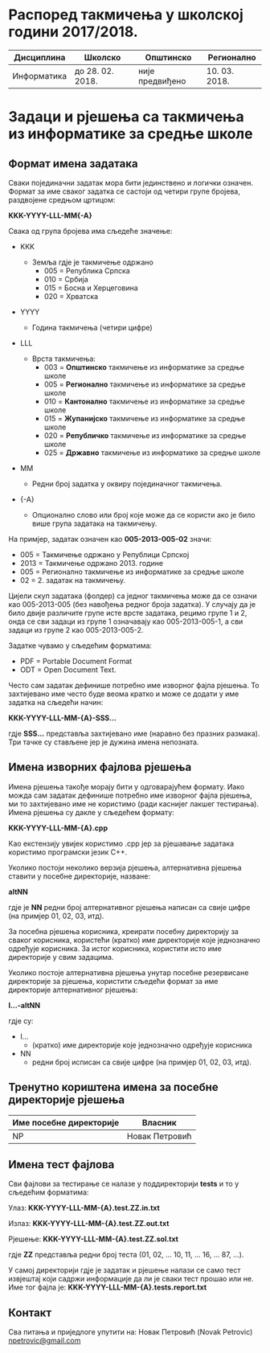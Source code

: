 # Распоред такмичења у школској години 2017/2018.

| Дисциплина  | Школско          | Општинско       | Регионално    |
|-------------|------------------|-----------------|---------------|
| Информатика | до 28. 02. 2018. | није предвиђено | 10. 03. 2018. |

# Задаци и рјешења са такмичења из информатике за средње школе
## Формат имена задатака
Сваки појединачни задатак мора бити јединствено и логички означен. Формат за име сваког задатка се састоји од четири групе бројева, раздвојене средњом цртицом:

**KKK-YYYY-LLL-MM{-A}**

Свака од група бројева има сљедеће значење:

* KKK
  * Земља гдје је такмичење одржано
    * 005 = Република Српска
    * 010 = Србија
    * 015 = Босна и Херцеговина
    * 020 = Хрватска

* YYYY
  * Година такмичења (четири цифре)

* LLL
  * Врста такмичења:
    * 003 = **Општинско** такмичење из информатике за средње школе
    * 005 = **Регионално** такмичење из информатике за средње школе
    * 010 = **Кантонално** такмичење из информатике за средње школе
    * 015 = **Жупанијско** такмичење из информатике за средње школе
    * 020 = **Републичко** такмичење из информатике за средње школе
    * 025 = **Државно** такмичење из информатике за средње школе   

* MM
  * Редни број задатка у оквиру појединачног такмичења.
  
* {-A}
  * Опционално слово или број које може да се користи ако је било више група задатака на такмичењу.
 
На примјер, задатак означен као **005-2013-005-02** значи:
* 005 = Такмичење одржано у Републици Српској
* 2013 = Такмичење одржано 2013. године
* 005 = Регионално такмичење из информатике за средње школе
* 02 = 2. задатак на такмичењу.

Цијели скуп задатака (фолдер) са једног такмичења може да се означи као  005-2013-005 (без навођења редног броја задатка). У случају да је било двије различите групе исте врсте задатака, рецимо групе 1 и 2, онда се сви задаци из групе 1 означавају као 005-2013-005-1, а сви задаци из групе 2 као 005-2013-005-2.

Задатке чувамо у сљедећим форматима:
* PDF = Portable Document Format
* ODT = Open Document Text.

Често сам задатак дефинише потребно име изворног фајла рјешења. То захтијевано име често буде веома кратко и може се додати у име задатка на сљедећи начин:

**KKK-YYYY-LLL-MM-{A}-SSS...**

гдје **SSS...** представља захтијевано име (наравно без празних размака). Три тачке су стављене јер је дужина имена непозната.

## Имена изворних фајлова рјешења
Имена рјешења такође морају бити у одговарајућем формату. Иако можда сам задатак дефинише потребно име изворног фајла рјешења, ми то захтијевано име не користимо (ради каснијег лакшег тестирања). Имена рјешења су дакле у сљедећем формату:

**KKK-YYYY-LLL-MM-{A}.cpp**

Као екстензију увијек користимо .cpp јер за рјешавање задатака користимо програмски језик C++.

Уколико постоји неколико верзија рјешења, алтернативна рјешења ставити у посебне директорије, назване:

**altNN**

гдје је **NN** редни број алтернативног рјешења написан са свије цифре (на примјер 01, 02, 03, итд).

За посебна рјешења корисника, креирати посебну директорију за сваког корисника, користећи (кратко) име директорије које једнозначно одређује корисника. За истог корисника, користити исто име директорије у свим задацима.

Уколико постоје алтернативна рјешења унутар посебне резервисане директорије за рјешења, користити сљедећи формат за име директорије алтернативног рјешења:

**I...-altNN**

гдје су:

* I...
    * (кратко) име директорије које једнозначно одређује корисника
* NN
    * редни број исписан са свије цифре (на примјер 01, 02, 03, итд).

## Тренутно кориштена имена за посебне директорије рјешења

| Име посебне директорије | Власник        |
|-------------------------|----------------|
| NP                      | Новак Петровић |

## Имена тест фајлова

Сви фајлови за тестирање се налазе у поддиректорији **tests** и то у сљедећим форматима:

Улаз:
**KKK-YYYY-LLL-MM-{A}.test.ZZ.in.txt**

Излаз:
**KKK-YYYY-LLL-MM-{A}.test.ZZ.out.txt**

Рјешење:
**KKK-YYYY-LLL-MM-{A}.test.ZZ.sol.txt**

гдје **ZZ** представља редни број теста (01, 02, ... 10, 11, ... 16, ... 87, ...).

У самој директорији гдје је задатак и рјешење налази се само тест извјештај који садржи информације да ли је сваки тест прошао или не. Име тог фајла је:
**KKK-YYYY-LLL-MM-{A}.tests.report.txt**

## Контакт
Сва питања и приједлоге упутити на:
Новак Петровић (Novak Petrovic) npetrovic@gmail.com
